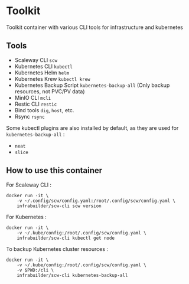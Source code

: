 # Toolkit

Toolkit container with various CLI tools for infrastructure and kubernetes

## Tools 

- Scaleway CLI `scw`
- Kubernetes CLI `kubectl`
- Kubernetes Helm `helm`
- Kubernetes Krew `kubectl krew`
- Kubernetes Backup Script `kubernetes-backup-all` (Only backup resources, not PVC/PV data)
- MinIO CLI `mcli`
- Restic CLI `restic`
- Bind tools `dig`, `host`, etc.
- Rsync `rsync`
 
Some kubectl plugins are also installed by default, as they are used for `kubernetes-backup-all` :
- `neat`
- `slice`

## How to use this container

For Scaleway CLI :
```
docker run -it \
    -v ~/.config/scw/config.yaml:/root/.config/scw/config.yaml \
    infrabuilder/scw-cli scw version
```

For Kubernetes :
```
docker run -it \
    -v ~/.kube/config:/root/.config/scw/config.yaml \
    infrabuilder/scw-cli kubectl get node
```

To backup Kubernetes cluster resources :
```
docker run -it \
    -v ~/.kube/config:/root/.config/scw/config.yaml \
    -v $PWD:/cli \
    infrabuilder/scw-cli kubernetes-backup-all
```